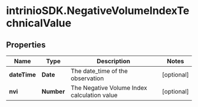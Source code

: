 # intrinioSDK.NegativeVolumeIndexTechnicalValue

## Properties
Name | Type | Description | Notes
------------ | ------------- | ------------- | -------------
**dateTime** | **Date** | The date_time of the observation | [optional] 
**nvi** | **Number** | The Negative Volume Index calculation value | [optional] 


